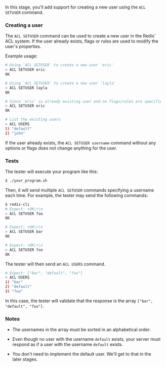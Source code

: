 In this stage, you'll add support for creating a new user using the `ACL SETUSER` command.

### Creating a user

The `ACL SETUSER` command can be used to create a new user in the Redis' ACL system. If the user already exists, flags or rules are used to modify the user's properties.

Example usage:

```bash
# Using `ACL SETUSER` to create a new user 'eric'
> ACL SETUSER eric
OK

# Using `ACL SETUSER` to create a new user 'layla'
> ACL SETUSER layla
OK

# Since 'eric' is already existing user and no flags/rules are specified, no changes should be made on the user
> ACL SETUSER eric
OK

# List the existing users
> ACL USERS
1) "default"
2) "john"
```

If the user already exists, the `ACL SETUSER username` command without any options or flags does not change anything for the user.

### Tests

The tester will execute your program like this:

```bash
$ ./your_program.sh
```

Then, it will send multiple `ACL SETUSER` commands specifying a username each time. For example, the tester may send the following commands:
 
```bash
$ redis-cli
# Expect: +OK\r\n
> ACL SETUSER foo
OK

# Expect: +OK\r\n
> ACL SETUSER bar
OK

# Expect: +OK\r\n
> ACL SETUSER foo
OK
```

The tester will then send an `ACL USERS` command.

```bash
# Expect: ["bar", "default", "foo"]
> ACL USERS
1) "bar"
2) "default"
3) "foo"
```

In this case, the tester will validate that the response is the array `["bar", "default", "foo"]`.

### Notes

- The usernames in the array must be sorted in an alphabetical order.

- Even though no user with the username `default` exists, your server must respond as if a user with the username `default` exists.

- You don't need to implement the default user. We'll get to that in the later stages.